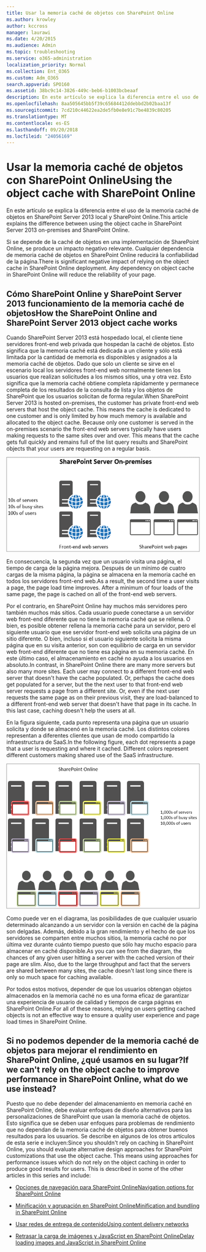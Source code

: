 ```yaml
---
title: Usar la memoria caché de objetos con SharePoint Online
ms.author: krowley
author: kccross
manager: laurawi
ms.date: 4/20/2015
ms.audience: Admin
ms.topic: troubleshooting
ms.service: o365-administration
localization_priority: Normal
ms.collection: Ent_O365
ms.custom: Adm_O365
search.appverid: SPO160
ms.assetid: 38bc9c14-3826-449c-beb6-b1003bcbeaaf
description: En este artículo se explica la diferencia entre el uso de la memoria caché de objetos en SharePoint Server 2013 local y SharePoint Online.
ms.openlocfilehash: 8aa505645bb5f39c65684412ddebbd2b02baa13f
ms.sourcegitcommit: 7cd210c44622ea2de5fb0e8e91c7be4839c80205
ms.translationtype: MT
ms.contentlocale: es-ES
ms.lasthandoff: 09/20/2018
ms.locfileid: "24056169"
---
```

# <a name="using-the-object-cache-with-sharepoint-online"></a><span data-ttu-id="f82a8-103">Usar la memoria caché de objetos con SharePoint Online</span><span class="sxs-lookup"><span data-stu-id="f82a8-103">Using the object cache with SharePoint Online</span></span>

<span data-ttu-id="f82a8-104">En este artículo se explica la diferencia entre el uso de la memoria caché de objetos en SharePoint Server 2013 local y SharePoint Online.</span><span class="sxs-lookup"><span data-stu-id="f82a8-104">This article explains the difference between using the object cache in SharePoint Server 2013 on-premises and SharePoint Online.</span></span>
  
<span data-ttu-id="f82a8-p101">Si se depende de la caché de objetos en una implementación de SharePoint Online, se produce un impacto negativo relevante. Cualquier dependencia de memoria caché de objetos en SharePoint Online reducirá la confiabilidad de la página.</span><span class="sxs-lookup"><span data-stu-id="f82a8-p101">There is significant negative impact of relying on the object cache in SharePoint Online deployment. Any dependency on object cache in SharePoint Online will reduce the reliability of your page.</span></span> 
  
## <a name="how-the-sharepoint-online-and-sharepoint-server-2013-object-cache-works"></a><span data-ttu-id="f82a8-107">Cómo SharePoint Online y SharePoint Server 2013 funcionamiento de la memoria caché de objetos</span><span class="sxs-lookup"><span data-stu-id="f82a8-107">How the SharePoint Online and SharePoint Server 2013 object cache works</span></span>

<span data-ttu-id="f82a8-p102">Cuando SharePoint Server 2013 está hospedado local, el cliente tiene servidores front-end web privada que hospedan la caché de objetos. Esto significa que la memoria caché está dedicada a un cliente y sólo está limitada por la cantidad de memoria es disponibles y asignados a la memoria caché de objetos. Dado que solo un cliente se sirve en el escenario local los servidores front-end web normalmente tienen los usuarios que realizan solicitudes a los mismos sitios, una y otra vez. Esto significa que la memoria caché obtiene completa rápidamente y permanece completa de los resultados de la consulta de lista y los objetos de SharePoint que los usuarios solicitan de forma regular.</span><span class="sxs-lookup"><span data-stu-id="f82a8-p102">When SharePoint Server 2013 is hosted on-premises, the customer has private front-end web servers that host the object cache. This means the cache is dedicated to one customer and is only limited by how much memory is available and allocated to the object cache. Because only one customer is served in the on-premises scenario the front-end web servers typically have users making requests to the same sites over and over. This means that the cache gets full quickly and remains full of the list query results and SharePoint objects that your users are requesting on a regular basis.</span></span>
  
![Muestra el tráfico y la carga a los servidores locales front-end web](media/a0d38b36-4909-4abb-8d4e-4930814bb3de.png)
  
<span data-ttu-id="f82a8-p103">En consecuencia, la segunda vez que un usuario visita una página, el tiempo de carga de la página mejora. Después de un mínimo de cuatro cargas de la misma página, la página se almacena en la memoria caché en todos los servidores front-end web.</span><span class="sxs-lookup"><span data-stu-id="f82a8-p103">As a result, the second time a user visits a page, the page load time improves. After a minimum of four loads of the same page, the page is cached on all of the front-end web servers.</span></span>
  
<span data-ttu-id="f82a8-p104">Por el contrario, en SharePoint Online hay muchos más servidores pero también muchos más sitios. Cada usuario puede conectarse a un servidor web front-end diferente que no tiene la memoria caché que se rellena. O bien, es posible obtener rellena la memoria caché para un servidor, pero el siguiente usuario que ese servidor front-end web solicita una página de un sitio diferente. O bien, incluso si el usuario siguiente solicita la misma página que en su visita anterior, son con equilibrio de carga en un servidor web front-end diferente que no tiene esa página en su memoria caché. En este último caso, el almacenamiento en caché no ayuda a los usuarios en absoluto.</span><span class="sxs-lookup"><span data-stu-id="f82a8-p104">In contrast, in SharePoint Online there are many more servers but also many more sites. Each user may connect to a different front-end web server that doesn't have the cache populated. Or, perhaps the cache does get populated for a server, but the the next user to that front-end web server requests a page from a different site. Or, even if the next user requests the same page as on their previous visit, they are load-balanced to a different front-end web server that doesn't have that page in its cache. In this last case, caching doesn't help the users at all.</span></span>
  
<span data-ttu-id="f82a8-p105">En la figura siguiente, cada punto representa una página que un usuario solicita y donde se almacenó en la memoria caché. Los distintos colores representan a diferentes clientes que usan de modo compartido la infraestructura de SaaS.</span><span class="sxs-lookup"><span data-stu-id="f82a8-p105">In the following figure, each dot represents a page that a user is requesting and where it cached. Different colors represent different customers making shared use of the SaaS infrastructure.</span></span>
  
![Muestra los resultados de almacenamiento en memoria caché de objetos en SharePoint Online](media/25d04011-ef83-4cb7-9e04-a6ed490f63c3.png)
  
<span data-ttu-id="f82a8-p106">Como puede ver en el diagrama, las posibilidades de que cualquier usuario determinado alcanzando a un servidor con la versión en caché de la página son delgadas. Además, debido a la gran rendimiento y el hecho de que los servidores se comparten entre muchos sitios, la memoria caché no por última vez durante cuánto tiempo puesto que sólo hay mucho espacio para almacenar en caché disponible.</span><span class="sxs-lookup"><span data-stu-id="f82a8-p106">As you can see from the diagram, the chances of any given user hitting a server with the cached version of their page are slim. Also, due to the large throughput and fact that the servers are shared between many sites, the cache doesn't last long since there is only so much space for caching available.</span></span>
  
<span data-ttu-id="f82a8-125">Por todos estos motivos, depender de que los usuarios obtengan objetos almacenados en la memoria caché no es una forma eficaz de garantizar una experiencia de usuario de calidad y tiempos de carga páginas en SharePoint Online.</span><span class="sxs-lookup"><span data-stu-id="f82a8-125">For all of these reasons, relying on users getting cached objects is not an effective way to ensure a quality user experience and page load times in SharePoint Online.</span></span>
  
## <a name="if-we-cant-rely-on-the-object-cache-to-improve-performance-in-sharepoint-online-what-do-we-use-instead"></a><span data-ttu-id="f82a8-126">Si no podemos depender de la memoria caché de objetos para mejorar el rendimiento en SharePoint Online, ¿qué usamos en su lugar?</span><span class="sxs-lookup"><span data-stu-id="f82a8-126">If we can't rely on the object cache to improve performance in SharePoint Online, what do we use instead?</span></span>

<span data-ttu-id="f82a8-p107">Puesto que no debe depender del almacenamiento en memoria caché en SharePoint Online, debe evaluar enfoques de diseño alternativos para las personalizaciones de SharePoint que usan la memoria caché de objetos. Esto significa que se deben usar enfoques para problemas de rendimiento que no dependan de la memoria caché de objetos para obtener buenos resultados para los usuarios. Se describe en algunos de los otros artículos de esta serie e incluyen:</span><span class="sxs-lookup"><span data-stu-id="f82a8-p107">Since you shouldn't rely on caching in SharePoint Online, you should evaluate alternative design approaches for SharePoint customizations that use the object cache. This means using approaches for performance issues which do not rely on the object caching in order to produce good results for users. This is described in some of the other articles in this series and include:</span></span>
  
- [<span data-ttu-id="f82a8-130">Opciones de navegación para SharePoint Online</span><span class="sxs-lookup"><span data-stu-id="f82a8-130">Navigation options for SharePoint Online</span></span>](navigation-options-for-sharepoint-online.md)
    
- [<span data-ttu-id="f82a8-131">Minificación y agrupación en SharePoint Online</span><span class="sxs-lookup"><span data-stu-id="f82a8-131">Minification and bundling in SharePoint Online</span></span>](minification-and-bundling-in-sharepoint-online.md)
    
- [<span data-ttu-id="f82a8-132">Usar redes de entrega de contenido</span><span class="sxs-lookup"><span data-stu-id="f82a8-132">Using content delivery networks</span></span>](using-content-delivery-networks-with-sharepoint-online.md)
    
- [<span data-ttu-id="f82a8-133">Retrasar la carga de imágenes y JavaScript en SharePoint Online</span><span class="sxs-lookup"><span data-stu-id="f82a8-133">Delay loading images and JavaScript in SharePoint Online</span></span>](delay-loading-images-and-javascript-in-sharepoint-online.md)
    

